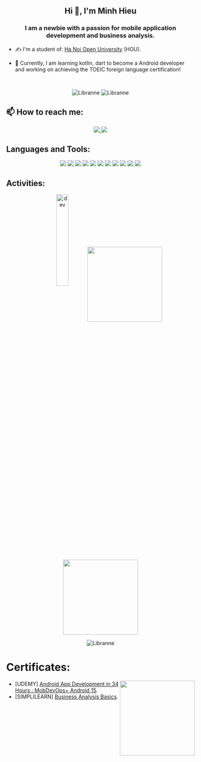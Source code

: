 
<!--
**Libranne/Libranne** is a ✨ _special_ ✨ repository because its `README.md` (this file) appears on your GitHub profile.

Here are some ideas to get you started:

- 🔭 I’m currently working on ...
- 🌱 I’m currently learning ...
- 👯 I’m looking to collaborate on ...
- 🤔 I’m looking for help with ...
- 💬 Ask me about ...
- 📫 How to reach me: ...
- 😄 Pronouns: ...
- ⚡ Fun fact: ...
-->
<!-- <img align="left" width="400" src="https://github.githubassets.com/images/modules/profile/profile-first-repo.svg" /> -->
<!-- <img align="right" width="64" src="https://github.com/.png" /> -->
<!-- <img align="right" width="64" src="https://img.icons8.com/color/48/vietnam-circular.png" /> -->

<h2 align="center">Hi 👋, I'm Minh Hieu</h2>
<p align="center">
  <h3 align="center">I am a newbie with a passion for mobile application development and business analysis.</h3>
</p>



- ✍ I'm a student of: [Ha Noi Open University](https://hou.edu.vn/) (HOU).

- 🌱 Currently, I am learning kotlin, dart to become a Android developer and working on achieving the TOEIC foreign language certification!


<br />


<p align="center"> <img src="https://komarev.com/ghpvc/?username=Libranne" alt="Libranne" /> <img src="https://badges.pufler.dev/repos/Libranne" alt="Libranne" /> </p>

## 📫 How to reach me:

<p align="center">
  <a href="https://www.linkedin.com/in/hieucanminh0910/" target="_blank">
    <img src="https://img.icons8.com/fluent/48/000000/linkedin.png"/>
  </a>
  <a href="https://github.com/Libranne" alt="Github">
    <img src="https://img.icons8.com/fluent/48/000000/github.png"/>
  </a> 
</p>

## Languages and Tools:
<p align="center">

   
 <img src="https://img.icons8.com/?size=50&id=55251&format=png&color=000000"/>
      <img src="https://img.icons8.com/?size=50&id=lTKW3iI3wIT0&format=png&color=000000"/>
     <!-- 
      <img src="https://img.icons8.com/?size=50&id=40669&format=png&color=000000"/>
      <img src="https://img.icons8.com/?size=50&id=20909&format=png&color=000000"/>
      <img src="https://img.icons8.com/?size=50&id=21278&format=png&color=000000"/>
       <img src="https://img.icons8.com/?size=50&id=108784&format=png&color=000000"/>
         <img src="https://img.icons8.com/color/48/000000/github-2.png"/>
       -->
       <img src="https://img.icons8.com/?size=50&id=ZoxjA0jZDdFZ&format=png&color=000000"/>
      <img src="https://img.icons8.com/?size=50&id=04OFrkjznvcd&format=png&color=000000"/>
      <img src="https://img.icons8.com/?size=50&id=zfHRZ6i1Wg0U&format=png&color=000000"/>
    <img src="https://img.icons8.com/?size=50&id=62452&format=png&color=000000"/>
       <img src="https://img.icons8.com/?size=50&id=7AFcZ2zirX6Y&format=png&color=000000"/>
 <img src="https://img.icons8.com/color/48/000000/microsoft-sql-server.png"/>
 <img src="https://img.icons8.com/color/48/000000/visual-studio-code-2019.png"/>
   <img src="https://img.icons8.com/color/48/000000/git.png"/>
     <img src="https://img.icons8.com/?size=50&id=ezj3zaVtImPg&format=png&color=000000"/>
    

</p>

## Activities:
   <p align="center"> 
        <img src="https://cdn.dribbble.com/users/1059583/screenshots/4171367/coding-freak.gif" alt="dev" width="25%"/>       <a href="https://github.com/">
<a>  <img height=200 align="center" src="https://github-readme-stats.vercel.app/api/top-langs?username=Libranne&layout=compact&langs_count=8&card_width=320" />  <img height=200 align="center" src="https://github-readme-stats.vercel.app/api?username=Libranne" />      </p>
</a>
<p align="center">
  <img src="https://github-profile-trophy.vercel.app/?username=Libranne&no-frame=true&theme=onedark&no-bg=true" alt="Libranne" />
</p>

# Certificates:

<img align="right" width="200" src="https://github.githubassets.com/images/modules/profile/profile-joined-github.svg">

-  [UDEMY] [Android App Development in 34 Hours : MobDevOps+ Android 15](https://drive.google.com/file/d/1itZ7ErhhVJfGtRL2XkqqsvmEnrj-SRgb/view?usp=sharing).
-  [SIMPLILEARN] [Business Analysis Basics](https://drive.google.com/file/d/1REQGJvskRU_L6tI0oRkEOR4tDbxMdo7A/view?usp=sharing).















 



